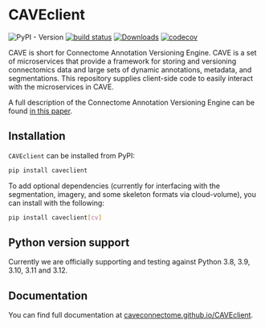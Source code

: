 # CAVEclient

![PyPI - Version](https://img.shields.io/pypi/v/CAVEclient)
[![build status](https://github.com/CAVEconnectome/CAVEclient/actions/workflows/daily.yml/badge.svg)](https://github.com/CAVEconnectome/CAVEclient/actions/workflows/daily.yml) [![Downloads](https://static.pepy.tech/badge/caveclient)](https://pepy.tech/project/caveclient)
[![codecov](https://codecov.io/gh/CAVEconnectome/CAVEclient/graph/badge.svg?token=KVI1AG6B8A)](https://codecov.io/gh/CAVEconnectome/CAVEclient)

CAVE is short for Connectome Annotation Versioning Engine. CAVE is a set of microservices
that provide a framework for storing and versioning connectomics data and large sets of
dynamic annotations, metadata, and segmentations. This repository supplies client-side
code to easily interact with the microservices in CAVE.

A full description of the Connectome Annotation Versioning Engine can be found [in this paper](https://www.biorxiv.org/content/10.1101/2023.07.26.550598v1).

## Installation

`CAVEclient` can be installed from PyPI:

```bash
pip install caveclient
```

To add optional dependencies (currently for interfacing with the segmentation, imagery,
and some skeleton formats via cloud-volume), you can install with the following:

```bash
pip install caveclient[cv]
```

## Python version support

Currently we are officially supporting and testing against Python 3.8, 3.9, 3.10, 3.11 and 3.12.

## Documentation

You can find full documentation at [caveconnectome.github.io/CAVEclient](https://caveconnectome.github.io/CAVEclient).
